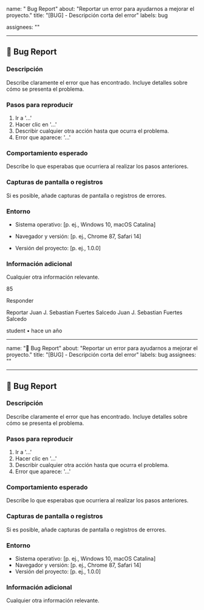 name: " Bug Report"
about: "Reportar un error para ayudarnos a mejorar el proyecto."
title: "[BUG] - Descripción corta del error"
labels: bug

assignees: ""

---

## 🐛 Bug Report

### Descripción

Describe claramente el error que has encontrado. Incluye detalles sobre cómo se presenta el problema.

### Pasos para reproducir

1. Ir a '...'
2. Hacer clic en '...'
3. Describir cualquier otra acción hasta que ocurra el problema.
4. Error que aparece: '...'

### Comportamiento esperado

Describe lo que esperabas que ocurriera al realizar los pasos anteriores.

### Capturas de pantalla o registros

Si es posible, añade capturas de pantalla o registros de errores.

### Entorno

- Sistema operativo: [p. ej., Windows 10, macOS Catalina]

- Navegador y versión: [p. ej., Chrome 87, Safari 14]

- Versión del proyecto: [p. ej., 1.0.0]

### Información adicional

Cualquier otra información relevante.


85

Responder

Reportar
Juan J. Sebastian Fuertes Salcedo
Juan J. Sebastian Fuertes Salcedo

student
•
hace un año


---

name: "🐛 Bug Report"
about: "Reportar un error para ayudarnos a mejorar el proyecto."
title: "[BUG] - Descripción corta del error"
labels: bug
assignees: ""

---

## 🐛 Bug Report

### Descripción

Describe claramente el error que has encontrado. Incluye detalles sobre cómo se presenta el problema.

### Pasos para reproducir

1. Ir a '...'
2. Hacer clic en '...'
3. Describir cualquier otra acción hasta que ocurra el problema.
4. Error que aparece: '...'

### Comportamiento esperado

Describe lo que esperabas que ocurriera al realizar los pasos anteriores.

### Capturas de pantalla o registros

Si es posible, añade capturas de pantalla o registros de errores.

### Entorno

- Sistema operativo: [p. ej., Windows 10, macOS Catalina]
- Navegador y versión: [p. ej., Chrome 87, Safari 14]
- Versión del proyecto: [p. ej., 1.0.0]

### Información adicional

Cualquier otra información relevante.